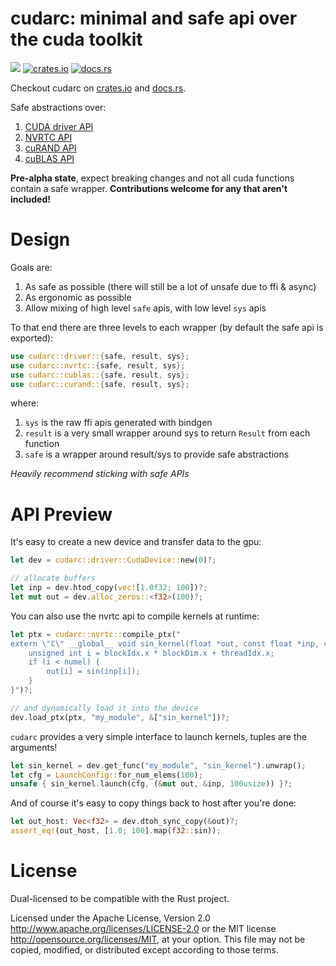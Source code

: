 # cudarc: minimal and safe api over the cuda toolkit

[![](https://dcbadge.vercel.app/api/server/AtUhGqBDP5)](https://discord.gg/AtUhGqBDP5)
[![crates.io](https://img.shields.io/crates/v/cudarc?style=for-the-badge)](https://crates.io/crates/cudarc)
[![docs.rs](https://img.shields.io/docsrs/cudarc?label=docs.rs%20latest&style=for-the-badge)](https://docs.rs/cudarc)

Checkout cudarc on [crates.io](https://crates.io/crates/cudarc) and [docs.rs](https://docs.rs/cudarc/latest/cudarc/).

Safe abstractions over:
1. [CUDA driver API](https://docs.nvidia.com/cuda/cuda-driver-api/index.html)
2. [NVRTC API](https://docs.nvidia.com/cuda/nvrtc/index.html)
3. [cuRAND API](https://docs.nvidia.com/cuda/curand/index.html)
4. [cuBLAS API](https://docs.nvidia.com/cuda/cublas/index.html)

**Pre-alpha state**, expect breaking changes and not all cuda functions
contain a safe wrapper. **Contributions welcome for any that aren't included!**

# Design

Goals are:
1. As safe as possible (there will still be a lot of unsafe due to ffi & async)
2. As ergonomic as possible
3. Allow mixing of high level `safe` apis, with low level `sys` apis

To that end there are three levels to each wrapper (by default the safe api is exported):
```rust
use cudarc::driver::{safe, result, sys};
use cudarc::nvrtc::{safe, result, sys};
use cudarc::cublas::{safe, result, sys};
use cudarc::curand::{safe, result, sys};
```

where:
1. `sys` is the raw ffi apis generated with bindgen
2. `result` is a very small wrapper around sys to return `Result` from each function
3. `safe` is a wrapper around result/sys to provide safe abstractions

*Heavily recommend sticking with safe APIs*

# API Preview

It's easy to create a new device and transfer data to the gpu:

```rust
let dev = cudarc::driver::CudaDevice::new(0)?;

// allocate buffers
let inp = dev.htod_copy(vec![1.0f32; 100])?;
let mut out = dev.alloc_zeros::<f32>(100)?;
```

You can also use the nvrtc api to compile kernels at runtime:

```rust
let ptx = cudarc::nvrtc::compile_ptx("
extern \"C\" __global__ void sin_kernel(float *out, const float *inp, const size_t numel) {
    unsigned int i = blockIdx.x * blockDim.x + threadIdx.x;
    if (i < numel) {
        out[i] = sin(inp[i]);
    }
}")?;

// and dynamically load it into the device
dev.load_ptx(ptx, "my_module", &["sin_kernel"])?;
```

`cudarc` provides a very simple interface to launch kernels, tuples
are the arguments!

```rust
let sin_kernel = dev.get_func("my_module", "sin_kernel").unwrap();
let cfg = LaunchConfig::for_num_elems(100);
unsafe { sin_kernel.launch(cfg, (&mut out, &inp, 100usize)) }?;
```

And of course it's easy to copy things back to host after you're done:

```rust
let out_host: Vec<f32> = dev.dtoh_sync_copy(&out)?;
assert_eq!(out_host, [1.0; 100].map(f32::sin));
```

# License

Dual-licensed to be compatible with the Rust project.

Licensed under the Apache License, Version 2.0 http://www.apache.org/licenses/LICENSE-2.0 or the MIT license http://opensource.org/licenses/MIT, at your option. This file may not be copied, modified, or distributed except according to those terms.
